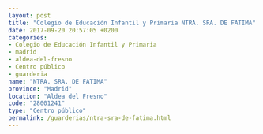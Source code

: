 ```yaml
---
layout: post
title: "Colegio de Educación Infantil y Primaria NTRA. SRA. DE FATIMA"
date: 2017-09-20 20:57:05 +0200
categories:
- Colegio de Educación Infantil y Primaria
- madrid
- aldea-del-fresno
- Centro público
- guarderia
name: "NTRA. SRA. DE FATIMA"
province: "Madrid"
location: "Aldea del Fresno"
code: "28001241"
type: "Centro público"
permalink: /guarderias/ntra-sra-de-fatima.html
---
```

